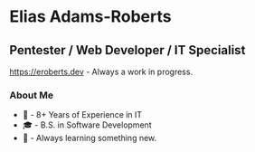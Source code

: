 # Elias Adams-Roberts
## Pentester / Web Developer / IT Specialist

https://eroberts.dev - Always a work in progress.

### About Me
- :calendar: - 8+ Years of Experience in IT
- :mortar_board: - B.S. in Software Development
- 🌱 - Always learning something new.
